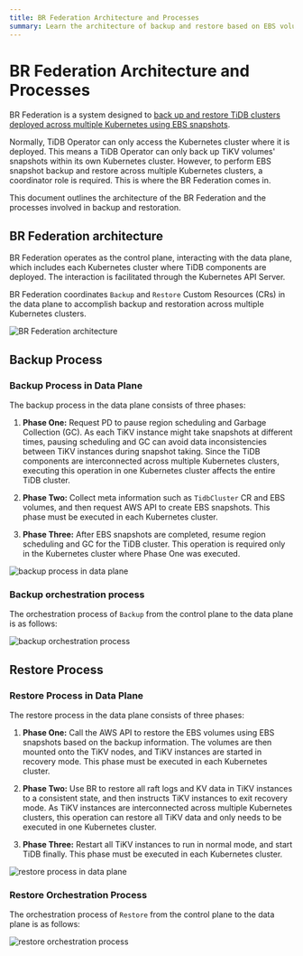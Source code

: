 ```yaml
---
title: BR Federation Architecture and Processes
summary: Learn the architecture of backup and restore based on EBS volume snapshots in TiDB cluster deployed across multiple Kubernetes.
---
```


# BR Federation Architecture and Processes

BR Federation is a system designed to [back up and restore TiDB clusters deployed across multiple Kubernetes using EBS snapshots](deploy-tidb-cluster-across-multiple-kubernetes.md). 

Normally, TiDB Operator can only access the Kubernetes cluster where it is deployed. This means a TiDB Operator can only back up TiKV volumes' snapshots within its own Kubernetes cluster. However, to perform EBS snapshot backup and restore across multiple Kubernetes clusters, a coordinator role is required. This is where the BR Federation comes in. 

This document outlines the architecture of the BR Federation and the processes involved in backup and restoration.

## BR Federation architecture

BR Federation operates as the control plane, interacting with the data plane, which includes each Kubernetes cluster where TiDB components are deployed. The interaction is facilitated through the Kubernetes API Server. 

BR Federation coordinates `Backup` and `Restore` Custom Resources (CRs) in the data plane to accomplish backup and restoration across multiple Kubernetes clusters.

![BR Federation architecture](/media/br-federation-architecture.png)

## Backup Process

### Backup Process in Data Plane

The backup process in the data plane consists of three phases:

1. **Phase One:** Request PD to pause region scheduling and Garbage Collection (GC). As each TiKV instance might take snapshots at different times, pausing scheduling and GC can avoid data inconsistencies between TiKV instances during snapshot taking. Since the TiDB components are interconnected across multiple Kubernetes clusters, executing this operation in one Kubernetes cluster affects the entire TiDB cluster.

2. **Phase Two:** Collect meta information such as `TidbCluster` CR and EBS volumes, and then request AWS API to create EBS snapshots. This phase must be executed in each Kubernetes cluster.

3. **Phase Three:** After EBS snapshots are completed, resume region scheduling and GC for the TiDB cluster. This operation is required only in the Kubernetes cluster where Phase One was executed.

![backup process in data plane](/media/volume-backup-process-data-plane.png)

### Backup orchestration process

The orchestration process of `Backup` from the control plane to the data plane is as follows:

![backup orchestration process](/media/volume-backup-process-across-multiple-kubernetes-overall.png)

## Restore Process

### Restore Process in Data Plane

The restore process in the data plane consists of three phases:

1. **Phase One:** Call the AWS API to restore the EBS volumes using EBS snapshots based on the backup information. The volumes are then mounted onto the TiKV nodes, and TiKV instances are started in recovery mode. This phase must be executed in each Kubernetes cluster.

2. **Phase Two:** Use BR to restore all raft logs and KV data in TiKV instances to a consistent state, and then instructs TiKV instances to exit recovery mode. As TiKV instances are interconnected across multiple Kubernetes clusters, this operation can restore all TiKV data and only needs to be executed in one Kubernetes cluster.

3. **Phase Three:** Restart all TiKV instances to run in normal mode, and start TiDB finally. This phase must be executed in each Kubernetes cluster.

![restore process in data plane](/media/volume-restore-process-data-plane.png)

### Restore Orchestration Process

The orchestration process of `Restore` from the control plane to the data plane is as follows:

![restore orchestration process](/media/volume-restore-process-across-multiple-kubernetes-overall.png)
